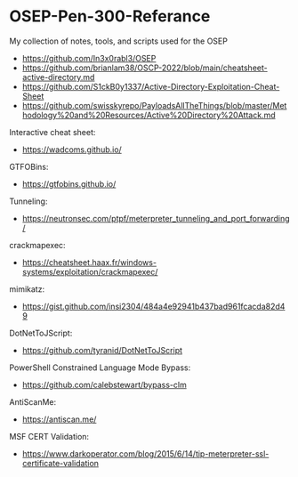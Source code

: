 # OSEP-Pen-300-Referance
My collection of notes, tools, and scripts used for the OSEP


* https://github.com/In3x0rabl3/OSEP
* https://github.com/brianlam38/OSCP-2022/blob/main/cheatsheet-active-directory.md
* https://github.com/S1ckB0y1337/Active-Directory-Exploitation-Cheat-Sheet
* https://github.com/swisskyrepo/PayloadsAllTheThings/blob/master/Methodology%20and%20Resources/Active%20Directory%20Attack.md


Interactive cheat sheet:
* https://wadcoms.github.io/

GTFOBins:
* https://gtfobins.github.io/

Tunneling:
* https://neutronsec.com/ptpf/meterpreter_tunneling_and_port_forwarding/


crackmapexec:
* https://cheatsheet.haax.fr/windows-systems/exploitation/crackmapexec/

mimikatz:
* https://gist.github.com/insi2304/484a4e92941b437bad961fcacda82d49


DotNetToJScript:
* https://github.com/tyranid/DotNetToJScript

PowerShell Constrained Language Mode Bypass:
* https://github.com/calebstewart/bypass-clm

AntiScanMe:
* https://antiscan.me/

MSF CERT Validation:
* https://www.darkoperator.com/blog/2015/6/14/tip-meterpreter-ssl-certificate-validation
